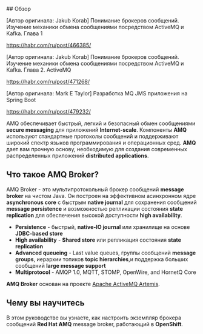 ## Обзор

[Автор оригинала: Jakub Korab] Понимание брокеров сообщений. Изучение механики обмена сообщениями посредством ActiveMQ и Kafka. Глава 1

https://habr.com/ru/post/466385/

[Автор оригинала: Jakub Korab] Понимание брокеров сообщений. Изучение механики обмена сообщениями посредством ActiveMQ и Kafka. Глава 2. ActiveMQ 

https://habr.com/ru/post/471268/

[Автор оригинала: Mark E Taylor] Разработка MQ JMS приложения на Spring Boot

https://habr.com/ru/post/479232/

AMQ обеспечивает быстрый, легкий и безопасный обмен сообщениями **secure messaging** для приложений **Internet-scale**. Компоненты **AMQ** используют стандартные протоколы сообщений и поддерживают широкий спектр языков программирования и операционных сред. **AMQ** дает вам прочную основу, необходимую для создания современных распределенных приложений **distributed applications**.

## Что такое AMQ Broker?

AMQ Broker - это мультипротокольный брокер сообщений **message broker** на чистом Java. Он построен на эффективном асинхронном ядре **asynchronous core** с быстрым **native journal** для сохранения сообщений **message persistence**  и возможностью репликации состояния **state replication** для обеспечения высокой доступности **high availability**.

* **Persistence** - быстрый, **native-IO journal** или хранилище на основе **JDBC-based store**
* **High availability** - **Shared store** или репликация состояния **state replication** 
* **Advanced queueing** - Last value queues, группы сообщений **message groups**, иерархии топиков **topic hierarchies**,и поддержка больших сообщений **large message support**
* **Multiprotocol** - AMQP 1.0, MQTT, STOMP, OpenWire, and HornetQ Core

**AMQ Broker** основан на проекте [Apache ActiveMQ Artemis](https://activemq.apache.org/artemis/).

## Чему вы научитесь

В этом руководстве вы узнаете, как настроить экземпляр брокера сообщений **Red Hat AMQ** message broker, работающий в **OpenShift**.